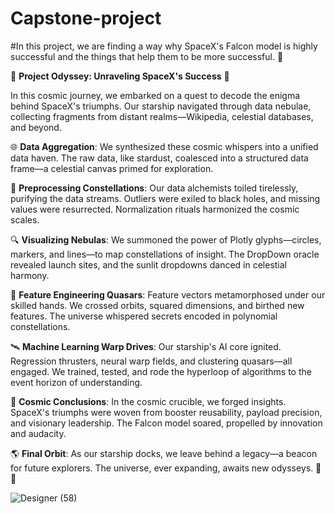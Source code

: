 # Capstone-project

#In this project, we are finding a way why SpaceX's Falcon model is highly successful and the things that help them to be more successful. 🚀

🚀 **Project Odyssey: Unraveling SpaceX's Success** 🌟

In this cosmic journey, we embarked on a quest to decode the enigma behind SpaceX's triumphs. Our starship navigated through data nebulae, collecting fragments from distant realms—Wikipedia, celestial databases, and beyond.

🌐 **Data Aggregation**:
We synthesized these cosmic whispers into a unified data haven. The raw data, like stardust, coalesced into a structured data frame—a celestial canvas primed for exploration.

🌌 **Preprocessing Constellations**:
Our data alchemists toiled tirelessly, purifying the data streams. Outliers were exiled to black holes, and missing values were resurrected. Normalization rituals harmonized the cosmic scales.

🔍 **Visualizing Nebulas**:
We summoned the power of Plotly glyphs—circles, markers, and lines—to map constellations of insight. The DropDown oracle revealed launch sites, and the sunlit dropdowns danced in celestial harmony.

🌠 **Feature Engineering Quasars**:
Feature vectors metamorphosed under our skilled hands. We crossed orbits, squared dimensions, and birthed new features. The universe whispered secrets encoded in polynomial constellations.

🛰️ **Machine Learning Warp Drives**:
Our starship's AI core ignited. Regression thrusters, neural warp fields, and clustering quasars—all engaged. We trained, tested, and rode the hyperloop of algorithms to the event horizon of understanding.

🔮 **Cosmic Conclusions**:
In the cosmic crucible, we forged insights. SpaceX's triumphs were woven from booster reusability, payload precision, and visionary leadership. The Falcon model soared, propelled by innovation and audacity.

🌎 **Final Orbit**:
As our starship docks, we leave behind a legacy—a beacon for future explorers. The universe, ever expanding, awaits new odysseys. 🌌🔭

![Designer (58)](https://github.com/rkk96/Capstone-project/assets/166745361/45cae638-b6b1-4672-bcf3-3bb5d3f6096e)


